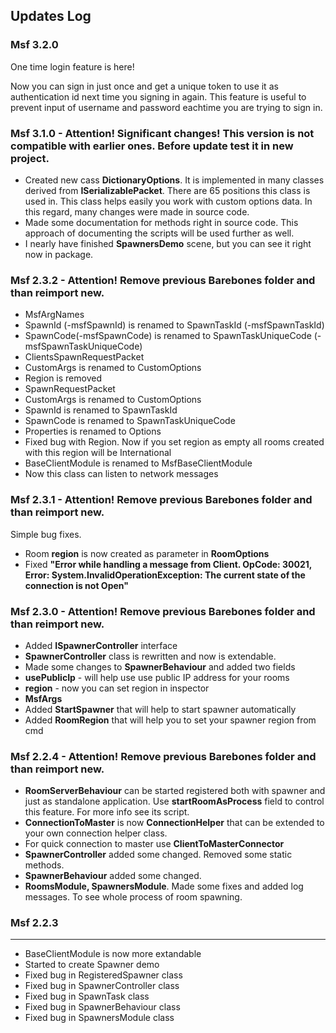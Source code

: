 ## Updates Log

### Msf 3.2.0

One time login feature is here!

Now you can sign in just once and get a unique token to use it as authentication id next time you signing in again. This feature is useful  to prevent input of username and password eachtime you are trying to sign in.

### Msf 3.1.0 - Attention! Significant changes! This version is not compatible with earlier ones. Before update test it in new project.

- Created new cass **DictionaryOptions**. It is implemented in many classes  derived from **ISerializablePacket**. There are 65 positions this class is used in. This class helps easily you work with custom options data. In this regard, many changes were made in source code.
- Made some documentation for methods right in source code. This approach of documenting the scripts will be used further as well.
- I nearly have finished **SpawnersDemo** scene, but you can see it right now in package.

### Msf 2.3.2 - Attention! Remove previous Barebones folder and than reimport new.

- MsfArgNames
 - SpawnId (-msfSpawnId) is renamed to SpawnTaskId (-msfSpawnTaskId)
 - SpawnCode(-msfSpawnCode) is renamed to SpawnTaskUniqueCode (-msfSpawnTaskUniqueCode)
- ClientsSpawnRequestPacket
 - CustomArgs is renamed to CustomOptions
 - Region is removed
- SpawnRequestPacket
 - CustomArgs is renamed to CustomOptions
 - SpawnId is renamed to SpawnTaskId
 - SpawnCode is renamed to SpawnTaskUniqueCode
 - Properties is renamed to Options
- Fixed bug with Region. Now if you set region as empty all rooms created with this region will be International
- BaseClientModule is renamed to MsfBaseClientModule
 - Now this class can listen to network messages

### Msf 2.3.1 - Attention! Remove previous Barebones folder and than reimport new.

Simple bug fixes.

- Room **region** is now created as parameter in **RoomOptions**
- Fixed **"Error while handling a message from Client. OpCode: 30021, Error: System.InvalidOperationException: The current state of the connection is not Open"**

### Msf 2.3.0 - Attention! Remove previous Barebones folder and than reimport new.

- Added **ISpawnerController** interface
- **SpawnerController** class is rewritten and now is extendable.
- Made some changes to **SpawnerBehaviour** and added two fields
 - **usePublicIp** - will help use use public IP address for your rooms
 - **region** - now you can set region in inspector
- **MsfArgs**
 - Added **StartSpawner** that will help to start spawner automatically
 - Added **RoomRegion** that will help you to set your spawner region from cmd

### Msf 2.2.4 - Attention! Remove previous Barebones folder and than reimport new.

- **RoomServerBehaviour** can be started registered both with spawner and just as standalone application. Use **startRoomAsProcess** field to control this feature. For more info see its script.
- **ConnectionToMaster** is now **ConnectionHelper** that can be extended to your own connection helper class.
- For quick connection to master use **ClientToMasterConnector**
- **SpawnerController** added some changed. Removed some static methods.
- **SpawnerBehaviour**  added some changed.
- **RoomsModule, SpawnersModule**. Made some fixes and added log messages. To see whole process of room spawning.

### Msf 2.2.3
---
- BaseClientModule is now more extandable
- Started to create Spawner demo
- Fixed bug in RegisteredSpawner class
- Fixed bug in SpawnerController class
- Fixed bug in SpawnTask class
- Fixed bug in SpawnerBehaviour class
- Fixed bug in SpawnersModule class
